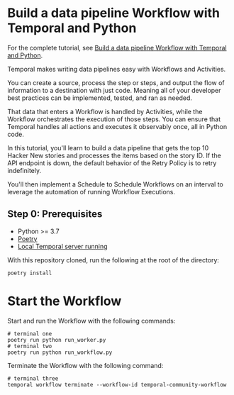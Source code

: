 # Build a data pipeline Workflow with Temporal and Python

For the complete tutorial, see [Build a data pipeline Workflow with Temporal and Python](https://learn.temporal.io/tutorials/python/data-pipelines/).

Temporal makes writing data pipelines easy with Workflows and Activities.

You can create a source, process the step or steps, and output the flow of information to a destination with just code. Meaning all of your developer best practices can be implemented, tested, and ran as needed.

That data that enters a Workflow is handled by Activities, while the Workflow orchestrates the execution of those steps.
You can ensure that Temporal handles all actions and executes it observably once, all in Python code.

In this tutorial, you'll learn to build a data pipeline that gets the top 10 Hacker New stories and processes the items based on the story ID.
If the API endpoint is down, the default behavior of the Retry Policy is to retry indefinitely.

You'll then implement a Schedule to Schedule Workflows on an interval to leverage the automation of running Workflow Executions.

## Step 0: Prerequisites

* Python >= 3.7
* [Poetry](https://python-poetry.org)
* [Local Temporal server running](https://docs.temporal.io/application-development/foundations#run-a-development-cluster)

With this repository cloned, run the following at the root of the directory:

```command
poetry install
```

# Start the Workflow

Start and run the Workflow with the following commands:

```command
# terminal one
poetry run python run_worker.py
# terminal two
poetry run python run_workflow.py
```

Terminate the Workflow with the following command:

```command
# terminal three
temporal workflow terminate --workflow-id temporal-community-workflow
```
